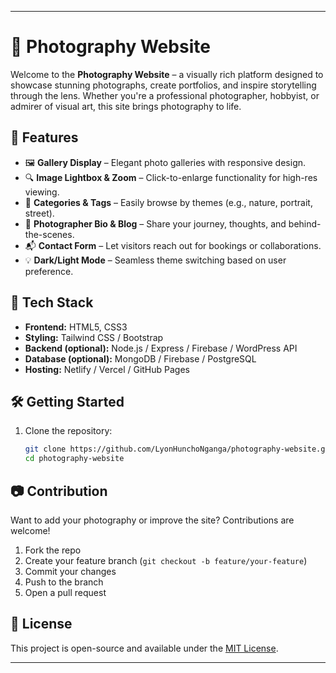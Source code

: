 
---

# 📸 Photography Website

Welcome to the **Photography Website** – a visually rich platform designed to showcase stunning photographs,  create portfolios, and inspire storytelling through the lens. Whether you're a professional photographer, hobbyist, or admirer of visual art, this site brings photography to life.

## 🌟 Features

- 🖼️ **Gallery Display** – Elegant photo galleries with responsive design.
- 🔍 **Image Lightbox & Zoom** – Click-to-enlarge functionality for high-res viewing.
- 🧭 **Categories & Tags** – Easily browse by themes (e.g., nature, portrait, street).
- 📝 **Photographer Bio & Blog** – Share your journey, thoughts, and behind-the-scenes.
- 📬 **Contact Form** – Let visitors reach out for bookings or collaborations.
- 💡 **Dark/Light Mode** – Seamless theme switching based on user preference.

## 🚀 Tech Stack

- **Frontend:** HTML5, CSS3
- **Styling:** Tailwind CSS / Bootstrap
- **Backend (optional):** Node.js / Express / Firebase / WordPress API
- **Database (optional):** MongoDB / Firebase / PostgreSQL
- **Hosting:** Netlify / Vercel / GitHub Pages


## 🛠️ Getting Started

1. Clone the repository:
   ```bash
   git clone https://github.com/LyonHunchoNganga/photography-website.git
   cd photography-website
   ```


## 📷 Contribution

Want to add your photography or improve the site? Contributions are welcome!

1. Fork the repo
2. Create your feature branch (`git checkout -b feature/your-feature`)
3. Commit your changes
4. Push to the branch
5. Open a pull request

## 📄 License

This project is open-source and available under the [MIT License](LICENSE).

---
